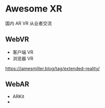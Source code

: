 # Awesome XR

国内 AR VR 从业者交流

## WebVR

- 客户端 VR
- 浏览器 VR

https://jamesmiller.blog/tag/extended-reality/

## WebAR

- ARKit
- 
